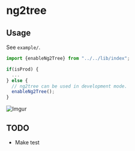 # ng2tree

## Usage

See `example/`.

```ts
import {enableNg2Tree} from "../../lib/index";

if(isProd) {
  ...
} else {
  // ng2tree can be used in development mode.
  enableNg2Tree();
}
```

![Imgur](http://i.imgur.com/UIeLFTT.png)

## TODO

- Make test

